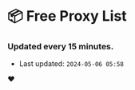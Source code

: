 # :package: Free Proxy List
### Updated every 15 minutes.

- Last updated: `2024-05-06 05:58`

:heart:
